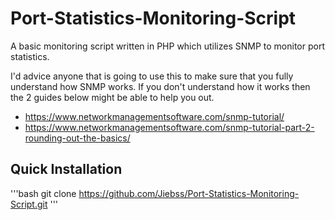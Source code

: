 # Port-Statistics-Monitoring-Script
A basic monitoring script written in PHP which utilizes SNMP to monitor port statistics. 

I'd advice anyone that is going to use this to make sure that you fully understand how SNMP works. If you don't understand how it works then the 2 guides below might be able to help you out.
- https://www.networkmanagementsoftware.com/snmp-tutorial/
- https://www.networkmanagementsoftware.com/snmp-tutorial-part-2-rounding-out-the-basics/

## Quick Installation
'''bash
git clone https://github.com/Jiebss/Port-Statistics-Monitoring-Script.git
'''
